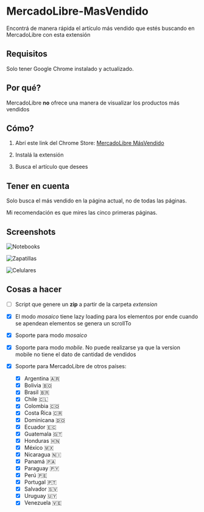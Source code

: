 # MercadoLibre-MasVendido
Encontrá de manera rápida el artículo más vendido que estés buscando en MercadoLibre con esta extensión

## Requisitos
Solo tener Google Chrome instalado y actualizado.

## Por qué?
MercadoLibre **no** ofrece una manera de visualizar los productos más vendidos

## Cómo?
1. Abrí este link del Chrome Store: [MercadoLibre MásVendido](https://chrome.google.com/webstore/detail/mercadolibre-m%C3%A1s-vendido/ecmfdhafogloeacbceakgefanbkocdhk)

2. Instalá la extensión

3. Busca el artículo que desees

## Tener en cuenta
Solo busca el más vendido en la página actual, no de todas las páginas. 

Mi recomendación es que mires las cinco primeras páginas.

## Screenshots
![Notebooks](http://i.imgur.com/IadQT6R.png "Notebooks")


![Zapatillas](http://i.imgur.com/WAxC7kU.png "Zapatillas")


![Celulares](http://i.imgur.com/k5Rhbbh.png "Celulares")

## Cosas a hacer
* [ ] Script que genere un **zip** a partir de la carpeta _extension_

* [x] El modo _mosaico_ tiene lazy loading para los elementos por ende cuando se apendean elementos se genera un scrollTo

* [x] Soporte para modo _mosaico_

* [x] Soporte para modo _mobile_. No puede realizarse ya que la version mobile no tiene el dato de cantidad de vendidos

* [x] Soporte para MercadoLibre de otros países:
  * [x] Argentina 🇦🇷
  * [x] Bolivia 🇧🇴
  * [x] Brasil 🇧🇷
  * [x] Chile 🇨🇱
  * [x] Colombia 🇨🇴
  * [x] Costa Rica 🇨🇷
  * [x] Dominicana 🇩🇴
  * [x] Ecuador 🇪🇨
  * [x] Guatemala 🇬🇹
  * [x] Honduras 🇭🇳
  * [x] México 🇲🇽
  * [x] Nicaragua 🇳🇮
  * [x] Panamá 🇵🇦
  * [x] Paraguay 🇵🇾
  * [x] Perú 🇵🇪
  * [x] Portugal 🇵🇹
  * [x] Salvador 🇸🇻
  * [x] Uruguay 🇺🇾
  * [x] Venezuela 🇻🇪
